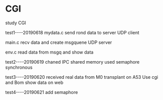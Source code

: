 # CGI
study CGI

test1----20190618
mydata.c 
send rond data to server
UDP client

main.c
recv data and create msgquene
UDP server

env.c
read data from msgq and show data


test2----20190619
chaned IPC shared memory
used semaphore synchronous

test3----20190620
received real data from M0
transplant on A53
Use cgi and Bom show data on web

test4----20190621
add semaphore
